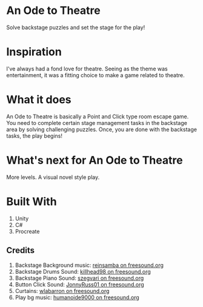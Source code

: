 # An Ode to Theatre
Solve backstage puzzles and set the stage for the play!

# Inspiration
I've always had a fond love for theatre. Seeing as the theme was entertainment, it was a fitting choice to make a game related to theatre.

# What it does
An Ode to Theatre is basically a Point and Click type room escape game. You need to complete certain stage management tasks in the backstage area by solving challenging puzzles. Once, you are done with the backstage tasks, the play begins!

# What's next for An Ode to Theatre
More levels. A visual novel style play.

# Built With
1. Unity
2. C#
3. Procreate

## Credits
1. Backstage Background music: [reinsamba on freesound.org](https://freesound.org/people/reinsamba/sounds/54066/)
2. Backstage Drums Sound: [killhead98 on freesound.org](https://freesound.org/people/killhead98/sounds/265198/)
3. Backstage Piano Sound: [szegvari on freesound.org](https://freesound.org/people/szegvari/sounds/516443/)
4. Button Click Sound: [JonnyRuss01 on freesound.org](https://freesound.org/people/JonnyRuss01/sounds/478197/)
5. Curtains: [wlabarron on freesound.org](https://freesound.org/people/wlabarron/sounds/509110/)
6. Play bg music: [humanoide9000 on freesound.org](https://freesound.org/people/humanoide9000/sounds/468924/)
